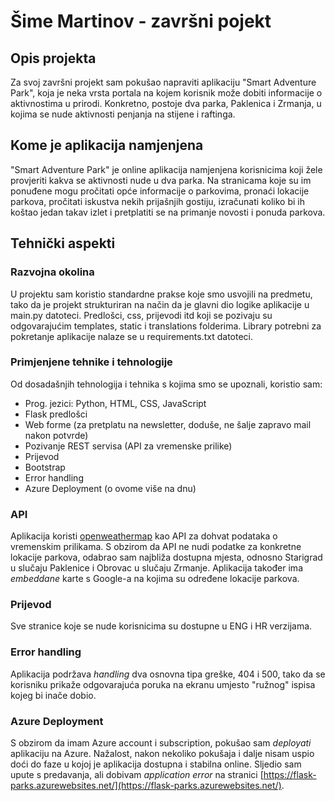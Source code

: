 # Šime Martinov - završni pojekt

## Opis projekta
Za svoj završni projekt sam pokušao napraviti aplikaciju "Smart Adventure Park", koja je neka vrsta portala na kojem korisnik može dobiti informacije o aktivnostima u prirodi. Konkretno, postoje dva parka, Paklenica i Zrmanja, u kojima se nude aktivnosti penjanja na stijene i raftinga.

## Kome je aplikacija namjenjena
"Smart Adventure Park" je online aplikacija namjenjena korisnicima koji žele provjeriti kakva se aktivnosti nude u dva parka. Na stranicama koje su im ponuđene mogu pročitati opće informacije o parkovima, pronaći lokacije parkova, pročitati iskustva nekih prijašnjih gostiju, izračunati koliko bi ih koštao jedan takav izlet i pretplatiti se na primanje novosti i ponuda parkova.

## Tehnički aspekti
### Razvojna okolina
U projektu sam koristio standardne prakse koje smo usvojili na predmetu, tako da je projekt strukturiran na način da je glavni dio logike aplikacije u main.py datoteci. Predlošci, css, prijevodi itd koji se pozivaju su odgovarajućim templates, static i translations folderima. Library potrebni za pokretanje aplikacije nalaze se u requirements.txt datoteci.

### Primjenjene tehnike i tehnologije
Od dosadašnjih tehnologija i tehnika s kojima smo se upoznali, koristio sam:
* Prog. jezici: Python, HTML, CSS, JavaScript
* Flask predlošci
* Web forme (za pretplatu na newsletter, doduše, ne šalje zapravo mail nakon potvrde)
* Pozivanje REST servisa (API za vremenske prilike)
* Prijevod
* Bootstrap
* Error handling
* Azure Deployment (o ovome više na dnu)

### API
Aplikacija koristi [openweathermap](https://openweathermap.org/) kao API za dohvat podataka o vremenskim prilikama. S obzirom da API ne nudi podatke za konkretne lokacije parkova, odabrao sam najbliža dostupna mjesta, odnosno Starigrad u slučaju Paklenice i Obrovac u slučaju Zrmanje.
Aplikacija također ima *embeddane* karte s Google-a na kojima su određene lokacije parkova.

### Prijevod
Sve stranice koje se nude korisnicima su dostupne u ENG i HR verzijama.

### Error handling
Aplikacija podržava *handling* dva osnovna tipa greške, 404 i 500, tako da se korisniku prikaže odgovarajuća poruka na ekranu umjesto "ružnog" ispisa kojeg bi inače dobio.

### Azure Deployment
S obzirom da imam Azure account i subscription, pokušao sam *deployati* aplikaciju na Azure. Nažalost, nakon nekoliko pokušaja i dalje nisam uspio doći do faze u kojoj je aplikacija dostupna i stabilna online. Sljedio sam upute s predavanja, ali dobivam *application error* na stranici [https://flask-parks.azurewebsites.net/](https://flask-parks.azurewebsites.net/).
